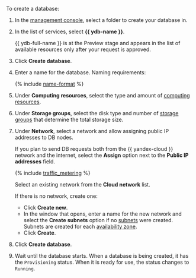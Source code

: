 To create a database:

1. In the [management console](https://console.cloud.yandex.com), select a folder to create your database in.

1. In the list of services, select **{{ ydb-name }}**.

    {{ ydb-full-name }} is at the Preview stage and appears in the list of available resources only after your request is approved.

1. Click **Create database**.

1. Enter a name for the database. Naming requirements:

    {% include [name-format](../name-format.md) %}

1. Under **Computing resources**, select the type and amount of [computing resources](../../ydb/concepts/databases.md#compute-units).

1. Under **Storage groups**, select the disk type and number of [storage groups](../../ydb/concepts/databases.md#storage-groups) that determine the total storage size.

1. Under **Network**, select a network and allow assigning public IP addresses to DB nodes.

   If you plan to send DB requests both from the {{ yandex-cloud }} network and the internet, select the **Assign** option next to the **Public IP addresses** field.

   {% include  [traffic_metering](../../ydb/_includes/traffic_metering.md) %}

   Select an existing network from the **Cloud network** list.

   If there is no network, create one:
   * Click **Create new**.
   * In the window that opens, enter a name for the new network and select the **Create subnets** option if no [subnets](../../vpc/concepts/network.md#subnet) were created. Subnets are created for each [availability zone](../../overview/concepts/geo-scope.md).
   * Click **Create**.

1. Click **Create database**.

1. Wait until the database starts. When a database is being created, it has the `Provisioning` status. When it is ready for use, the status changes to `Running`.

